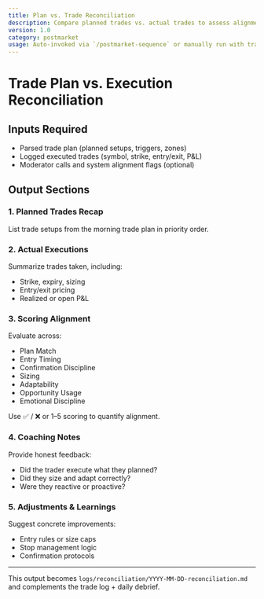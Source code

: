 ```yaml
---
title: Plan vs. Trade Reconciliation
description: Compare planned trades vs. actual trades to assess alignment, discipline, and improvement areas
version: 1.0
category: postmarket
usage: Auto-invoked via `/postmarket-sequence` or manually run with trade log + trade plan context
---
```


# Trade Plan vs. Execution Reconciliation

## Inputs Required
- Parsed trade plan (planned setups, triggers, zones)
- Logged executed trades (symbol, strike, entry/exit, P&L)
- Moderator calls and system alignment flags (optional)

## Output Sections

### 1. Planned Trades Recap
List trade setups from the morning trade plan in priority order.

### 2. Actual Executions
Summarize trades taken, including:
- Strike, expiry, sizing
- Entry/exit pricing
- Realized or open P&L

### 3. Scoring Alignment
Evaluate across:
- Plan Match
- Entry Timing
- Confirmation Discipline
- Sizing
- Adaptability
- Opportunity Usage
- Emotional Discipline

Use ✅ / ❌ or 1–5 scoring to quantify alignment.

### 4. Coaching Notes
Provide honest feedback:
- Did the trader execute what they planned?
- Did they size and adapt correctly?
- Were they reactive or proactive?

### 5. Adjustments & Learnings
Suggest concrete improvements:
- Entry rules or size caps
- Stop management logic
- Confirmation protocols

---

This output becomes `logs/reconciliation/YYYY-MM-DD-reconciliation.md` and complements the trade log + daily debrief.
